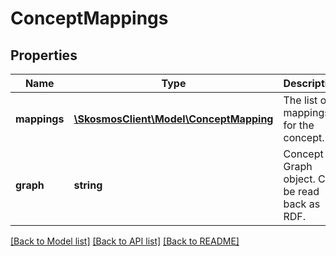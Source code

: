 # ConceptMappings

## Properties
Name | Type | Description | Notes
------------ | ------------- | ------------- | -------------
**mappings** | [**\SkosmosClient\Model\ConceptMapping**](ConceptMapping.md) | The list of mappings for the concept. | [optional] 
**graph** | **string** | Concept Graph object. Can be read back as RDF. | [optional] 

[[Back to Model list]](../README.md#documentation-for-models) [[Back to API list]](../README.md#documentation-for-api-endpoints) [[Back to README]](../README.md)


